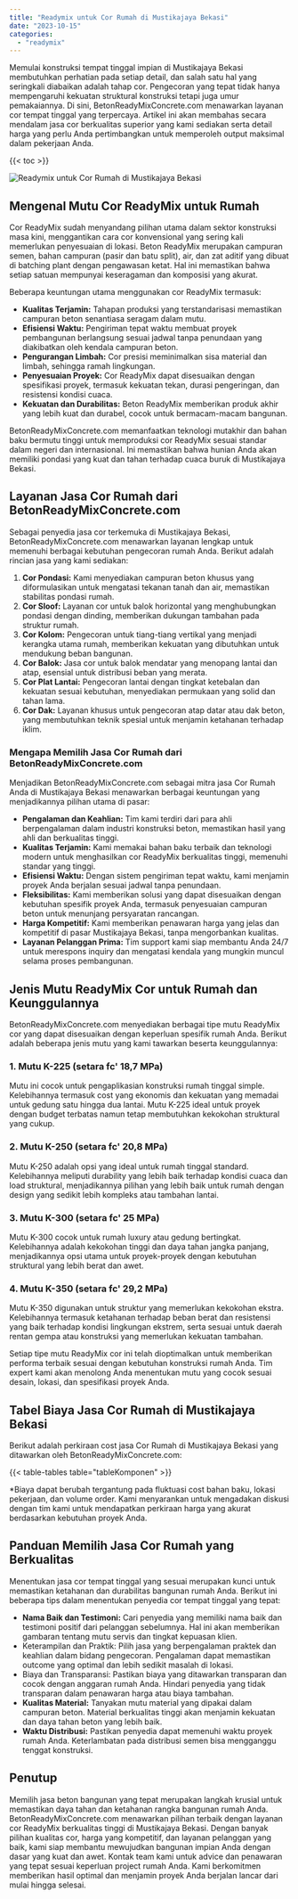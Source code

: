 ```yaml
---
title: "Readymix untuk Cor Rumah di Mustikajaya Bekasi"
date: "2023-10-15"
categories: 
  - "readymix"
---
```


Memulai konstruksi tempat tinggal impian di Mustikajaya Bekasi membutuhkan perhatian pada setiap detail, dan salah satu hal yang seringkali diabaikan adalah tahap cor. Pengecoran yang tepat tidak hanya mempengaruhi kekuatan struktural konstruksi tetapi juga umur pemakaiannya. Di sini, BetonReadyMixConcrete.com menawarkan layanan cor tempat tinggal yang terpercaya. Artikel ini akan membahas secara mendalam jasa cor berkualitas superior yang kami sediakan serta detail harga yang perlu Anda pertimbangkan untuk memperoleh output maksimal dalam pekerjaan Anda.

{{< toc >}}

![Readymix untuk Cor Rumah di Mustikajaya Bekasi](https://betoncor8.github.io/cor/harga-beton-readymix-concrete%20(14).png)

## Mengenal Mutu Cor ReadyMix untuk Rumah

Cor ReadyMix sudah menyandang pilihan utama dalam sektor konstruksi masa kini, menggantikan cara cor konvensional yang sering kali memerlukan penyesuaian di lokasi. Beton ReadyMix merupakan campuran semen, bahan campuran (pasir dan batu split), air, dan zat aditif yang dibuat di batching plant dengan pengawasan ketat. Hal ini memastikan bahwa setiap satuan mempunyai keseragaman dan komposisi yang akurat.

Beberapa keuntungan utama menggunakan cor ReadyMix termasuk:

- **Kualitas Terjamin:** Tahapan produksi yang terstandarisasi memastikan campuran beton senantiasa seragam dalam mutu.
- **Efisiensi Waktu:** Pengiriman tepat waktu membuat proyek pembangunan berlangsung sesuai jadwal tanpa penundaan yang diakibatkan oleh kendala campuran beton.
- **Pengurangan Limbah:** Cor presisi meminimalkan sisa material dan limbah, sehingga ramah lingkungan.
- **Penyesuaian Proyek:** Cor ReadyMix dapat disesuaikan dengan spesifikasi proyek, termasuk kekuatan tekan, durasi pengeringan, dan resistensi kondisi cuaca.
- **Kekuatan dan Durabilitas:** Beton ReadyMix memberikan produk akhir yang lebih kuat dan durabel, cocok untuk bermacam-macam bangunan.

BetonReadyMixConcrete.com memanfaatkan teknologi mutakhir dan bahan baku bermutu tinggi untuk memproduksi cor ReadyMix sesuai standar dalam negeri dan internasional. Ini memastikan bahwa hunian Anda akan memiliki pondasi yang kuat dan tahan terhadap cuaca buruk di Mustikajaya Bekasi.

## Layanan Jasa Cor Rumah dari BetonReadyMixConcrete.com

Sebagai penyedia jasa cor terkemuka di Mustikajaya Bekasi, BetonReadyMixConcrete.com menawarkan layanan lengkap untuk memenuhi berbagai kebutuhan pengecoran rumah Anda. Berikut adalah rincian jasa yang kami sediakan:

1. **Cor Pondasi:** Kami menyediakan campuran beton khusus yang diformulasikan untuk mengatasi tekanan tanah dan air, memastikan stabilitas pondasi rumah.
2. **Cor Sloof:** Layanan cor untuk balok horizontal yang menghubungkan pondasi dengan dinding, memberikan dukungan tambahan pada struktur rumah.
3. **Cor Kolom:** Pengecoran untuk tiang-tiang vertikal yang menjadi kerangka utama rumah, memberikan kekuatan yang dibutuhkan untuk mendukung beban bangunan.
4. **Cor Balok:** Jasa cor untuk balok mendatar yang menopang lantai dan atap, esensial untuk distribusi beban yang merata.
5. **Cor Plat Lantai:** Pengecoran lantai dengan tingkat ketebalan dan kekuatan sesuai kebutuhan, menyediakan permukaan yang solid dan tahan lama.
6. **Cor Dak:** Layanan khusus untuk pengecoran atap datar atau dak beton, yang membutuhkan teknik spesial untuk menjamin ketahanan terhadap iklim.

### Mengapa Memilih Jasa Cor Rumah dari BetonReadyMixConcrete.com

Menjadikan BetonReadyMixConcrete.com sebagai mitra jasa Cor Rumah Anda di Mustikajaya Bekasi menawarkan berbagai keuntungan yang menjadikannya pilihan utama di pasar:

- **Pengalaman dan Keahlian:** Tim kami terdiri dari para ahli berpengalaman dalam industri konstruksi beton, memastikan hasil yang ahli dan berkualitas tinggi.
- **Kualitas Terjamin:** Kami memakai bahan baku terbaik dan teknologi modern untuk menghasilkan cor ReadyMix berkualitas tinggi, memenuhi standar yang tinggi.
- **Efisiensi Waktu:** Dengan sistem pengiriman tepat waktu, kami menjamin proyek Anda berjalan sesuai jadwal tanpa penundaan.
- **Fleksibilitas:** Kami memberikan solusi yang dapat disesuaikan dengan kebutuhan spesifik proyek Anda, termasuk penyesuaian campuran beton untuk menunjang persyaratan rancangan.
- **Harga Kompetitif:** Kami memberikan penawaran harga yang jelas dan kompetitif di pasar Mustikajaya Bekasi, tanpa mengorbankan kualitas.
- **Layanan Pelanggan Prima:** Tim support kami siap membantu Anda 24/7 untuk merespons inquiry dan mengatasi kendala yang mungkin muncul selama proses pembangunan.

## Jenis Mutu ReadyMix Cor untuk Rumah dan Keunggulannya

BetonReadyMixConcrete.com menyediakan berbagai tipe mutu ReadyMix cor yang dapat disesuaikan dengan keperluan spesifik rumah Anda. Berikut adalah beberapa jenis mutu yang kami tawarkan beserta keunggulannya:

### 1\. Mutu K-225 (setara fc' 18,7 MPa)

Mutu ini cocok untuk pengaplikasian konstruksi rumah tinggal simple. Kelebihannya termasuk cost yang ekonomis dan kekuatan yang memadai untuk gedung satu hingga dua lantai. Mutu K-225 ideal untuk proyek dengan budget terbatas namun tetap membutuhkan kekokohan struktural yang cukup.

### 2\. Mutu K-250 (setara fc' 20,8 MPa)

Mutu K-250 adalah opsi yang ideal untuk rumah tinggal standard. Kelebihannya meliputi durability yang lebih baik terhadap kondisi cuaca dan load struktural, menjadikannya pilihan yang lebih baik untuk rumah dengan design yang sedikit lebih kompleks atau tambahan lantai.

### 3\. Mutu K-300 (setara fc' 25 MPa)

Mutu K-300 cocok untuk rumah luxury atau gedung bertingkat. Kelebihannya adalah kekokohan tinggi dan daya tahan jangka panjang, menjadikannya opsi utama untuk proyek-proyek dengan kebutuhan struktural yang lebih berat dan awet.

### 4\. Mutu K-350 (setara fc' 29,2 MPa)

Mutu K-350 digunakan untuk struktur yang memerlukan kekokohan ekstra. Kelebihannya termasuk ketahanan terhadap beban berat dan resistensi yang baik terhadap kondisi lingkungan ekstrem, serta sesuai untuk daerah rentan gempa atau konstruksi yang memerlukan kekuatan tambahan.

Setiap tipe mutu ReadyMix cor ini telah dioptimalkan untuk memberikan performa terbaik sesuai dengan kebutuhan konstruksi rumah Anda. Tim expert kami akan menolong Anda menentukan mutu yang cocok sesuai desain, lokasi, dan spesifikasi proyek Anda.

## Tabel Biaya Jasa Cor Rumah di Mustikajaya Bekasi

Berikut adalah perkiraan cost jasa Cor Rumah di Mustikajaya Bekasi yang ditawarkan oleh BetonReadyMixConcrete.com:

{{< table-tables table="tableKomponen" >}}

\*Biaya dapat berubah tergantung pada fluktuasi cost bahan baku, lokasi pekerjaan, dan volume order. Kami menyarankan untuk mengadakan diskusi dengan tim kami untuk mendapatkan perkiraan harga yang akurat berdasarkan kebutuhan proyek Anda.

## Panduan Memilih Jasa Cor Rumah yang Berkualitas

Menentukan jasa cor tempat tinggal yang sesuai merupakan kunci untuk memastikan ketahanan dan durabilitas bangunan rumah Anda. Berikut ini beberapa tips dalam menentukan penyedia cor tempat tinggal yang tepat:

- **Nama Baik dan Testimoni:** Cari penyedia yang memiliki nama baik dan testimoni positif dari pelanggan sebelumnya. Hal ini akan memberikan gambaran tentang mutu servis dan tingkat kepuasan klien.
- Keterampilan dan Praktik: Pilih jasa yang berpengalaman praktek dan keahlian dalam bidang pengecoran. Pengalaman dapat memastikan outcome yang optimal dan lebih sedikit masalah di lokasi.
- Biaya dan Transparansi: Pastikan biaya yang ditawarkan transparan dan cocok dengan anggaran rumah Anda. Hindari penyedia yang tidak transparan dalam penawaran harga atau biaya tambahan.
- **Kualitas Material:** Tanyakan mutu material yang dipakai dalam campuran beton. Material berkualitas tinggi akan menjamin kekuatan dan daya tahan beton yang lebih baik.
- **Waktu Distribusi:** Pastikan penyedia dapat memenuhi waktu proyek rumah Anda. Keterlambatan pada distribusi semen bisa mengganggu tenggat konstruksi.

## Penutup

Memilih jasa beton bangunan yang tepat merupakan langkah krusial untuk memastikan daya tahan dan ketahanan rangka bangunan rumah Anda. BetonReadyMixConcrete.com menawarkan pilihan terbaik dengan layanan cor ReadyMix berkualitas tinggi di Mustikajaya Bekasi. Dengan banyak pilihan kualitas cor, harga yang kompetitif, dan layanan pelanggan yang baik, kami siap membantu mewujudkan bangunan impian Anda dengan dasar yang kuat dan awet. Kontak team kami untuk advice dan penawaran yang tepat sesuai keperluan project rumah Anda. Kami berkomitmen memberikan hasil optimal dan menjamin proyek Anda berjalan lancar dari mulai hingga selesai.
